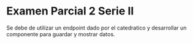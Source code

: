 # Examen Parcial 2 Serie II
Se debe de utilizar un endpoint dado por el catedratico y desarrollar un componente para guardar y mostrar datos.
